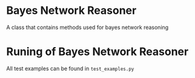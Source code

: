 # Bayes Network Reasoner
A class that contains methods used for bayes network reasoning
# Runing of Bayes Network Reasoner
All test examples can be found in `test_examples.py`